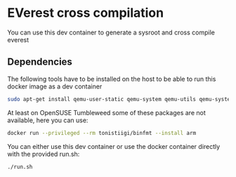 # EVerest cross compilation

You can use this dev container to generate a sysroot and cross compile everest

## Dependencies
The following tools have to be installed on the host to be able to run this docker image as a dev container
```bash
sudo apt-get install qemu-user-static qemu-system qemu-utils qemu-system-misc binfmt-support
```

At least on OpenSUSE Tumbleweed some of these packages are not available, here you can use:
```bash
docker run --privileged --rm tonistiigi/binfmt --install arm
```

You can either use this dev container or use the docker container directly with the provided run.sh:
```bash
./run.sh
```
